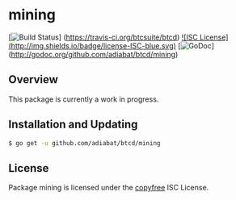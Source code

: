 mining
======

[![Build Status](http://img.shields.io/travis/btcsuite/btcd.svg)]
(https://travis-ci.org/btcsuite/btcd) [![ISC License]
(http://img.shields.io/badge/license-ISC-blue.svg)](http://copyfree.org)
[![GoDoc](https://img.shields.io/badge/godoc-reference-blue.svg)]
(http://godoc.org/github.com/adiabat/btcd/mining)

## Overview

This package is currently a work in progress.

## Installation and Updating

```bash
$ go get -u github.com/adiabat/btcd/mining
```

## License

Package mining is licensed under the [copyfree](http://copyfree.org) ISC
License.

